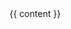 <!DOCTYPE html>
<html lang="{{ page.lang | default: site.lang | default: "en" }}">
  <head>
    <link rel="stylesheet" href="{{ "/assets/css/print.css" | relative_url }}">
  </head>
  <body>
    <main class="page-content container-fixed" aria-label="Content">        
      {{ content }}
    </main>
  </body>
</html>
